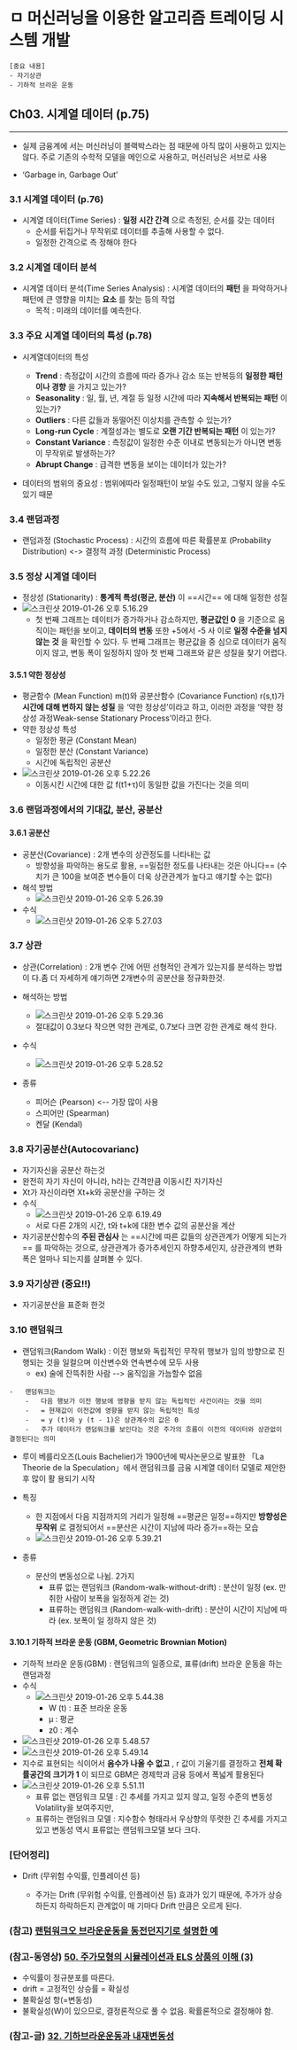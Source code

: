 # ㅁ 머신러닝을 이용한 알고리즘 트레이딩 시스템 개발

```
[중요 내용]
- 자기상관
- 기하적 브라운 운동
```

Ch03. 시계열 데이터 (p.75)
--------------------------

---

-	실제 금융계에 서는 머신러닝이 블랙박스라는 점 때문에 아직 많이 사용하고 있지는 않다. 주로 기존의 수학적 모델을 메인으로 사용하고, 머신러닝은 서브로 사용

-	‘Garbage in, Garbage Out’

### 3.1 시계열 데이터 (p.76)

-	시계열 데이터(Time Series) : **일정 시간 간격** 으로 측정된, 순서를 갖는 데이터
	-	순서를 뒤집거나 무작위로 데이터를 추출해 사용할 수 없다.
	-	일정한 간격으로 측 정해야 한다

### 3.2 시계열 데이터 분석

-	시계열 데이터 분석(Time Series Analysis) : 시계열 데이터의 **패턴** 을 파악하거나 패턴에 큰 영향을 미치는 **요소** 를 찾는 등의 작업
	-	목적 : 미래의 데이터를 예측한다.

### 3.3 주요 시계열 데이터의 특성 (p.78)

-	시계열데이터의 특성

	-	**Trend** : 측정값이 시간의 흐름에 따라 증가나 감소 또는 반복등의 **일정한 패턴이나 경향** 을 가지고 있는가?
	-	**Seasonality** : 일, 월, 년, 계절 등 일정 시간에 따라 **지속해서 반복되는 패턴** 이 있는가?
	-	**Outliers** : 다른 값들과 동떨어진 이상치를 관측할 수 있는가?
	-	**Long-run Cycle** : 계절성과는 별도로 **오랜 기간 반복되는 패턴** 이 있는가?
	-	**Constant Variance** : 측정값이 일정한 수준 이내로 변동되는가 아니면 변동이 무작위로 발생하는가?
	-	**Abrupt Change** : 급격한 변동을 보이는 데이터가 있는가?

-	데이터의 범위의 중요성 : 범위에따라 일정패턴이 보일 수도 있고, 그렇지 않을 수도 있기 때문

### 3.4 랜덤과정

-	랜덤과정 (Stochastic Process) : 시간의 흐름에 따른 확률분포 (Probability Distribution) <-> 결정적 과정 (Deterministic Process)

### 3.5 정상 시계열 데이터

-	정상성 (Stationarity) : **통계적 특성(평균, 분산)** 이 ==시간== 에 대해 일정한 성질
-	![스크린샷 2019-01-26 오후 5.16.29](/img/스크린샷%202019-01-26%20오후%205.16.29.png)
	-	첫 번째 그래프는 데이터가 증가하거나 감소하지만, **평균값인 0** 을 기준으로 움직이는 패턴을 보이고, **데이터의 변동** 또한 +5에서 -5 사 이로 **일정 수준을 넘지 않는 것** 을 확인할 수 있다. 두 번째 그래프는 평균값을 중 심으로 데이터가 움직이지 않고, 변동 폭이 일정하지 않아 첫 번째 그래프와 같은 성질을 찾기 어렵다.

#### 3.5.1 약한 정상성

-	평균함수 (Mean Function) m(t)와 공분산함수 (Covariance Function) r(s,t)가 **시간에 대해 변하지 않는 성질** 을 ‘약한 정상성’이라고 하고, 이러한 과정을 ‘약한 정상성 과정Weak-sense Stationary Process’이라고 한다.
-	약한 정상성 특성
	-	일정한 평균 (Constant Mean)
	-	일정한 분산 (Constant Variance)
	-	시간에 독립적인 공분산
-	![스크린샷 2019-01-26 오후 5.22.26](/img/스크린샷%202019-01-26%20오후%205.22.26.png)
	-	이동시킨 시간에 대한 값 f(t1+τ)이 동일한 값을 가진다는 것을 의미

### 3.6 랜덤과정에서의 기대값, 분산, 공분산

#### 3.6.1 공분산

-	공분산(Covariance) : 2개 변수의 상관정도를 나타내는 값
	-	방향성을 파악하는 용도로 활용, ==밀접한 정도를 나타내는 것은 아니다== (수치가 큰 100을 보여준 변수들이 더욱 상관관계가 높다고 얘기할 수는 없다)
-	해석 방법
	-	![스크린샷 2019-01-26 오후 5.26.39](/img/스크린샷%202019-01-26%20오후%205.26.39.png)
-	수식
	-	![스크린샷 2019-01-26 오후 5.27.03](/img/스크린샷%202019-01-26%20오후%205.27.03.png)

### 3.7 상관

-	상관(Correlation) : 2개 변수 간에 어떤 선형적인 관계가 있는지를 분석하는 방법이 다.좀 더 자세하게 얘기하면 2개변수의 공분산을 정규화한것.
-	해석하는 방법

	-	![스크린샷 2019-01-26 오후 5.29.36](/img/스크린샷%202019-01-26%20오후%205.29.36.png)
	-	절대값이 0.3보다 작으면 약한 관계로, 0.7보다 크면 강한 관계로 해석 한다.

-	수식

	-	![스크린샷 2019-01-26 오후 5.28.52](/img/스크린샷%202019-01-26%20오후%205.28.52.png)

-	종류

	-	피어슨 (Pearson) <-- 가장 많이 사용
	-	스피어만 (Spearman)
	-	켄달 (Kendal)

### 3.8 자기공분산(Autocovarianc)

-	자기자신을 공분산 하는것
-	완전히 자기 자신이 아니라, h라는 간격만큼 이동시킨 자기자신
-	Xt가 자신이라면 Xt+k와 공분산을 구하는 것
-	수식
	-	![스크린샷 2019-01-26 오후 6.19.49](/img/스크린샷%202019-01-26%20오후%206.19.49.png)
	-	서로 다른 2개의 시간, t와 t+k에 대한 변수 값의 공분산을 계산
-	자기공분산함수의 **주된 관심사** 는 ==시간에 따른 값들의 상관관계가 어떻게 되는가== 를 파악하는 것으로, 상관관계가 증가추세인지 하향추세인지, 상관관계의 변화 폭은 얼마나 되는지를 살펴볼 수 있다.

### 3.9 자기상관 (중요!!)

-	자기공분산을 표준화 한것

### 3.10 랜덤워크

-	랜덤워크(Random Walk) : 이전 행보와 독립적인 무작위 행보가 임의 방향으로 진행되는 것을 일컬으며 이산변수와 연속변수에 모두 사용
	-	ex) 술에 잔뜩취한 사람 --> 움직임을 가늠할수 없음

```
-	랜덤워크는
	-	다음 행보가 이전 행보에 영향을 받지 않는 독립적인 사건이라는 것을 의미
	-	= 현재값이 이전값에 영향을 받지 않는 독립적인 특성
	-	= y (t)와 y (t - 1)은 상관계수의 값은 0
	-	주가 데이터가 랜덤워크를 보인다는 것은 주가의 흐름이 이전의 데이터와 상관없이 결정된다는 의미
```

-	루이 베를리오즈(Louis Bachelier)가 1900년에 박사논문으로 발표한 「La Theorie de la Speculation」에서 랜덤워크를 금융 시계열 데이터 모델로 제안한 후 많이 활 용되기 시작

-	특징

	-	한 지점에서 다음 지점까지의 거리가 일정해 ==평균은 일정==하지만 **방향성은 무작위** 로 결정되어서 ==분산은 시간이 지남에 따라 증가==하는 모습
	-	![스크린샷 2019-01-26 오후 5.39.21](/img/스크린샷%202019-01-26%20오후%205.39.21.png)

-	종류

	-	분산의 변동성으로 나뉨. 2가지
		-	표류 없는 랜덤워크 (Random-walk-without-drift) : 분산이 일정 (ex. 만취한 사람이 보폭을 일정하게 걷는 것)
		-	표류하는 랜덤워크 (Random-walk-with-drift) : 분산이 시간이 지남에 따라 (ex. 보폭이 일 정하지 않은 것)

#### 3.10.1 기하적 브라운 운동 (GBM, Geometric Brownian Motion)

-	기하적 브라운 운동(GBM) : 랜덤워크의 일종으로, 표류(drift) 브라운 운동을 하는 랜덤과정
-	수식
	-	![스크린샷 2019-01-26 오후 5.44.38](/img/스크린샷%202019-01-26%20오후%205.44.38.png)
		-	W (t) : 표준 브라운 운동
		-	μ : 평균
		-	z0 : 계수
-	![스크린샷 2019-01-26 오후 5.48.57](/img/스크린샷%202019-01-26%20오후%205.48.57.png)
-	![스크린샷 2019-01-26 오후 5.49.14](/img/스크린샷%202019-01-26%20오후%205.49.14.png)
-	지수로 표현되는 식이어서 **음수가 나올 수 없고** , r 값이 기울기를 결정하고 **전체 확률공간의 크기가 1** 이 되므로 GBM은 경제학과 금융 등에서 폭넓게 활용된다
-	![스크린샷 2019-01-26 오후 5.51.11](/img/스크린샷%202019-01-26%20오후%205.51.11.png)
	-	표류 없는 랜덤워크 모델 : 긴 추세를 가지고 있지 않고, 일정 수준의 변동성 Volatility을 보여주지만,
	-	표류하는 랜덤워크 모델 : 지수함수 형태라서 우상향의 뚜렷한 긴 추세를 가지고있고 변동성 역시 표류없는 랜덤워크모델 보다 크다.

### [단어정리]

-	Drift (무위험 수익률, 인플레이션 등)

	-	주가는 Drift (무위험 수익률, 인플레이션 등) 효과가 있기 때문에, 주가가 상승하든지 하락하든지 관계없이 매 기마다 Drift 만큼은 오르게 된다.

### (참고) [랜텀워크오 브라운운동을 동전던지기로 설명한 예](https://m.blog.naver.com/PostView.nhn?blogId=chunjein&logNo=100154159130&categoryNo=13&proxyReferer=https%3A%2F%2Fwww.google.com%2F)

### (참고-동영상) [50. 주가모형의 시뮬레이션과 ELS 상품의 이해 (3)](https://blog.naver.com/chunjein/220869314058)

-	수익률이 정규분포를 따른다.
-	drift = 고정적인 상승률 = 확실성
-	불확실성 항(=변동성)
-	불확실성(W)이 있으므로, 결정론적으로 풀 수 없음. 확률론적으로 결정해야 함.

### (참고-글) [32. 기하브라운운동과 내재변동성](https://blog.naver.com/chunjein/100188340479)
